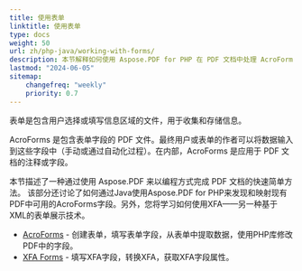 ```yaml
---
title: 使用表单
linktitle: 使用表单
type: docs
weight: 50
url: zh/php-java/working-with-forms/
description: 本节解释如何使用 Aspose.PDF for PHP 在 PDF 文档中处理 AcroForms 和 XFA 表单。
lastmod: "2024-06-05"
sitemap:
    changefreq: "weekly"
    priority: 0.7
---
```


表单是包含用户选择或填写信息区域的文件，用于收集和存储信息。

AcroForms 是包含表单字段的 PDF 文件。最终用户或表单的作者可以将数据输入到这些字段中（手动或通过自动化过程）。在内部，AcroForms 是应用于 PDF 文档的注释或字段。

本节描述了一种通过使用 Aspose.PDF 来以编程方式完成 PDF 文档的快速简单方法。
 该部分还讨论了如何通过Java使用Aspose.PDF for PHP来发现和映射现有PDF中可用的AcroForms字段。另外，您将学习如何使用XFA——另一种基于XML的表单展示技术。

- [AcroForms](/pdf/php-java/acroforms/) - 创建表单，填写表单字段，从表单中提取数据，使用PHP库修改PDF中的字段。
- [XFA Forms](/pdf/php-java/xfa-forms/) - 填写XFA字段，转换XFA，获取XFA字段属性。